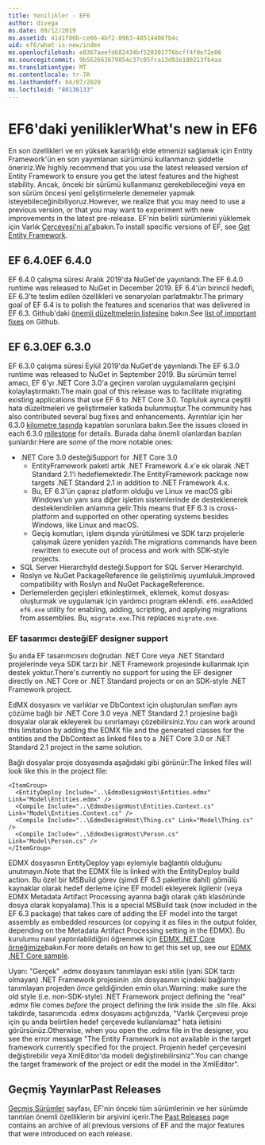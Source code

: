 ```yaml
---
title: Yenilikler - EF6
author: divega
ms.date: 09/12/2019
ms.assetid: 41d1f86b-ce66-4bf2-8963-48514406fb4c
uid: ef6/what-is-new/index
ms.openlocfilehash: e0367aeefd682434bf520301776bcff4f0e72e06
ms.sourcegitcommit: 9b562663679854c37c05fca13d93e180213fb4aa
ms.translationtype: MT
ms.contentlocale: tr-TR
ms.lasthandoff: 04/07/2020
ms.locfileid: "80136133"
---
```

# <a name="whats-new-in-ef6"></a><span data-ttu-id="4df29-102">EF6'daki yenilikler</span><span class="sxs-lookup"><span data-stu-id="4df29-102">What's new in EF6</span></span>

<span data-ttu-id="4df29-103">En son özellikleri ve en yüksek kararlılığı elde etmenizi sağlamak için Entity Framework'ün en son yayımlanan sürümünü kullanmanızı şiddetle öneririz.</span><span class="sxs-lookup"><span data-stu-id="4df29-103">We highly recommend that you use the latest released version of Entity Framework to ensure you get the latest features and the highest stability.</span></span>
<span data-ttu-id="4df29-104">Ancak, önceki bir sürümü kullanmanız gerekebileceğini veya en son sürüm öncesi yeni geliştirmelerle denemeler yapmak isteyebileceğinibiliyoruz.</span><span class="sxs-lookup"><span data-stu-id="4df29-104">However, we realize that you may need to use a previous version, or that you may want to experiment with new improvements in the latest pre-release.</span></span>
<span data-ttu-id="4df29-105">EF'nin belirli sürümlerini yüklemek için Varlık [Çerçevesi'ni al'a](~/ef6/fundamentals/install.md)bakın.</span><span class="sxs-lookup"><span data-stu-id="4df29-105">To install specific versions of EF, see [Get Entity Framework](~/ef6/fundamentals/install.md).</span></span>

## <a name="ef-640"></a><span data-ttu-id="4df29-106">EF 6.4.0</span><span class="sxs-lookup"><span data-stu-id="4df29-106">EF 6.4.0</span></span>

<span data-ttu-id="4df29-107">EF 6.4.0 çalışma süresi Aralık 2019'da NuGet'de yayınlandı.</span><span class="sxs-lookup"><span data-stu-id="4df29-107">The EF 6.4.0 runtime was released to NuGet in December  2019.</span></span> <span data-ttu-id="4df29-108">EF 6.4'ün birincil hedefi, EF 6.3'te teslim edilen özellikleri ve senaryoları parlatmaktır.</span><span class="sxs-lookup"><span data-stu-id="4df29-108">The primary goal of EF 6.4 is to polish the features and scenarios that was delivered in EF 6.3.</span></span> <span data-ttu-id="4df29-109">Github'daki [önemli düzeltmelerin listesine](https://github.com/dotnet/ef6/milestone/14?closed=1) bakın.</span><span class="sxs-lookup"><span data-stu-id="4df29-109">See [list of important fixes](https://github.com/dotnet/ef6/milestone/14?closed=1) on Github.</span></span>

## <a name="ef-630"></a><span data-ttu-id="4df29-110">EF 6.3.0</span><span class="sxs-lookup"><span data-stu-id="4df29-110">EF 6.3.0</span></span>

<span data-ttu-id="4df29-111">EF 6.3.0 çalışma süresi Eylül 2019'da NuGet'de yayınlandı.</span><span class="sxs-lookup"><span data-stu-id="4df29-111">The EF 6.3.0 runtime was released to NuGet in September 2019.</span></span> <span data-ttu-id="4df29-112">Bu sürümün temel amacı, EF 6'yı .NET Core 3.0'a geçiren varolan uygulamaların geçişini kolaylaştırmaktı.</span><span class="sxs-lookup"><span data-stu-id="4df29-112">The main goal of this release was to facilitate migrating existing applications that use EF 6 to .NET Core 3.0.</span></span> <span data-ttu-id="4df29-113">Topluluk ayrıca çeşitli hata düzeltmeleri ve geliştirmeler katkıda bulunmuştur.</span><span class="sxs-lookup"><span data-stu-id="4df29-113">The community has also contributed several bug fixes and enhancements.</span></span> <span data-ttu-id="4df29-114">Ayrıntılar için her 6.3.0 [kilometre taşında](https://github.com/aspnet/EntityFramework6/milestones?state=closed) kapatılan sorunlara bakın.</span><span class="sxs-lookup"><span data-stu-id="4df29-114">See the issues closed in each 6.3.0 [milestone](https://github.com/aspnet/EntityFramework6/milestones?state=closed) for details.</span></span> <span data-ttu-id="4df29-115">Burada daha önemli olanlardan bazıları şunlardır:</span><span class="sxs-lookup"><span data-stu-id="4df29-115">Here are some of the more notable ones:</span></span>

- <span data-ttu-id="4df29-116">.NET Core 3.0 desteği</span><span class="sxs-lookup"><span data-stu-id="4df29-116">Support for .NET Core 3.0</span></span>
  - <span data-ttu-id="4df29-117">EntityFramework paketi artık .NET Framework 4.x'e ek olarak .NET Standard 2.1'i hedeflemektedir.</span><span class="sxs-lookup"><span data-stu-id="4df29-117">The EntityFramework package now targets .NET Standard 2.1 in addition to .NET Framework 4.x.</span></span>
  - <span data-ttu-id="4df29-118">Bu, EF 6.3'ün çapraz platform olduğu ve Linux ve macOS gibi Windows'un yanı sıra diğer işletim sistemlerinde de desteklenerek desteklendirilen anlamına gelir.</span><span class="sxs-lookup"><span data-stu-id="4df29-118">This means that EF 6.3 is cross-platform and supported on other operating systems besides Windows, like Linux and macOS.</span></span>
  - <span data-ttu-id="4df29-119">Geçiş komutları, işlem dışında yürütülmesi ve SDK tarzı projelerle çalışmak üzere yeniden yazıldı.</span><span class="sxs-lookup"><span data-stu-id="4df29-119">The migrations commands have been rewritten to execute out of process and work with SDK-style projects.</span></span>
- <span data-ttu-id="4df29-120">SQL Server HierarchyId desteği.</span><span class="sxs-lookup"><span data-stu-id="4df29-120">Support for SQL Server HierarchyId.</span></span>
- <span data-ttu-id="4df29-121">Roslyn ve NuGet PackageReference ile geliştirilmiş uyumluluk.</span><span class="sxs-lookup"><span data-stu-id="4df29-121">Improved compatibility with Roslyn and NuGet PackageReference.</span></span>
- <span data-ttu-id="4df29-122">Derlemelerden geçişleri etkinleştirmek, eklemek, komut dosyası oluşturmak ve uygulamak için yardımcı program eklendi. `ef6.exe`</span><span class="sxs-lookup"><span data-stu-id="4df29-122">Added `ef6.exe` utility for enabling, adding, scripting, and applying migrations from assemblies.</span></span> <span data-ttu-id="4df29-123">Bu, `migrate.exe`.</span><span class="sxs-lookup"><span data-stu-id="4df29-123">This replaces `migrate.exe`.</span></span>

### <a name="ef-designer-support"></a><span data-ttu-id="4df29-124">EF tasarımcı desteği</span><span class="sxs-lookup"><span data-stu-id="4df29-124">EF designer support</span></span>

<span data-ttu-id="4df29-125">Şu anda EF tasarımcısını doğrudan .NET Core veya .NET Standard projelerinde veya SDK tarzı bir .NET Framework projesinde kullanmak için destek yoktur.</span><span class="sxs-lookup"><span data-stu-id="4df29-125">There's currently no support for using the EF designer directly on .NET Core or .NET Standard projects or on an SDK-style .NET Framework project.</span></span> 

<span data-ttu-id="4df29-126">EdMX dosyasını ve varlıklar ve DbContext için oluşturulan sınıfları aynı çözüme bağlı bir .NET Core 3.0 veya .NET Standard 2.1 projesine bağlı dosyalar olarak ekleyerek bu sınırlamayı çözebilirsiniz.</span><span class="sxs-lookup"><span data-stu-id="4df29-126">You can work around this limitation by adding the EDMX file and the generated classes for the entities and the DbContext as linked files to a .NET Core 3.0 or .NET Standard 2.1 project in the same solution.</span></span>

<span data-ttu-id="4df29-127">Bağlı dosyalar proje dosyasında aşağıdaki gibi görünür:</span><span class="sxs-lookup"><span data-stu-id="4df29-127">The linked files will look like this in the project file:</span></span>

``` csproj 
<ItemGroup>
  <EntityDeploy Include="..\EdmxDesignHost\Entities.edmx" Link="Model\Entities.edmx" />
  <Compile Include="..\EdmxDesignHost\Entities.Context.cs" Link="Model\Entities.Context.cs" />
  <Compile Include="..\EdmxDesignHost\Thing.cs" Link="Model\Thing.cs" />
  <Compile Include="..\EdmxDesignHost\Person.cs" Link="Model\Person.cs" />
</ItemGroup>
```

<span data-ttu-id="4df29-128">EDMX dosyasının EntityDeploy yapı eylemiyle bağlantılı olduğunu unutmayın.</span><span class="sxs-lookup"><span data-stu-id="4df29-128">Note that the EDMX file is linked with the EntityDeploy build action.</span></span> <span data-ttu-id="4df29-129">Bu özel bir MSBuild görev (şimdi EF 6.3 paketine dahil) gömülü kaynaklar olarak hedef derleme içine EF modeli ekleyerek ilgilenir (veya EDMX Metadata Artifact Processing ayarına bağlı olarak çıktı klasöründe dosya olarak kopyalama).</span><span class="sxs-lookup"><span data-stu-id="4df29-129">This is a special MSBuild task (now included in the EF 6.3 package) that takes care of adding the EF model into the target assembly as embedded resources (or copying it as files in the output folder, depending on the Metadata Artifact Processing setting in the EDMX).</span></span> <span data-ttu-id="4df29-130">Bu kurulumu nasıl yaptırılabildiğini öğrenmek için [EDMX .NET Core örneğimize](https://aka.ms/EdmxDotNetCoreSample)bakın.</span><span class="sxs-lookup"><span data-stu-id="4df29-130">For more details on how to get this set up, see our [EDMX .NET Core sample](https://aka.ms/EdmxDotNetCoreSample).</span></span>

<span data-ttu-id="4df29-131">Uyarı: "Gerçek" .edmx dosyasını tanımlayan eski stilin (yani SDK tarzı olmayan) .NET Framework projesinin .sln dosyasının içindeki bağlantıyı tanımlayan projeden _önce_ geldiğinden emin olun.</span><span class="sxs-lookup"><span data-stu-id="4df29-131">Warning: make sure the old style (i.e. non-SDK-style) .NET Framework project defining the "real" .edmx file comes _before_ the project defining the link inside the .sln file.</span></span> <span data-ttu-id="4df29-132">Aksi takdirde, tasarımcıda .edmx dosyasını açtığınızda, "Varlık Çerçevesi proje için şu anda belirtilen hedef çerçevede kullanılamaz" hata iletisini görürsünüz.</span><span class="sxs-lookup"><span data-stu-id="4df29-132">Otherwise, when you open the .edmx file in the designer, you see the error message "The Entity Framework is not available in the target framework currently specified for the project.</span></span> <span data-ttu-id="4df29-133">Projenin hedef çerçevesini değiştirebilir veya XmlEditor'da modeli değiştirebilirsiniz".</span><span class="sxs-lookup"><span data-stu-id="4df29-133">You can change the target framework of the project or edit the model in the XmlEditor".</span></span>

## <a name="past-releases"></a><span data-ttu-id="4df29-134">Geçmiş Yayınlar</span><span class="sxs-lookup"><span data-stu-id="4df29-134">Past Releases</span></span>

<span data-ttu-id="4df29-135">[Geçmiş Sürümler](past-releases.md) sayfası, EF'nin önceki tüm sürümlerinin ve her sürümde tanıtılan önemli özelliklerin bir arşivini içerir.</span><span class="sxs-lookup"><span data-stu-id="4df29-135">The [Past Releases](past-releases.md) page contains an archive of all previous versions of EF and the major features that were introduced on each release.</span></span>
